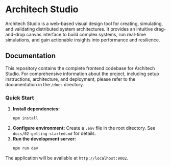 # Architech Studio

Architech Studio is a web-based visual design tool for creating, simulating, and validating distributed system architectures. It provides an intuitive drag-and-drop canvas interface to build complex systems, run real-time simulations, and gain actionable insights into performance and resilience.

## Documentation

This repository contains the complete frontend codebase for Architech Studio. For comprehensive information about the project, including setup instructions, architecture, and deployment, please refer to the documentation in the `/docs` directory.

### Quick Start

1.  **Install dependencies:**
    ```bash
    npm install
    ```
2.  **Configure environment:**
    Create a `.env` file in the root directory. See `docs/02-getting-started.md` for details.
3.  **Run the development server:**
    ```bash
    npm run dev
    ```
The application will be available at `http://localhost:9002`.
